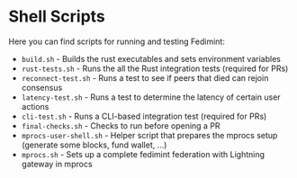 # Shell Scripts
Here you can find scripts for running and testing Fedimint:
* `build.sh` - Builds the rust executables and sets environment variables
* `rust-tests.sh` - Runs the all the Rust integration tests (required for PRs)
* `reconnect-test.sh` - Runs a test to see if peers that died can rejoin consensus
* `latency-test.sh` - Runs a test to determine the latency of certain user actions
* `cli-test.sh` - Runs a CLI-based integration test (required for PRs)
* `final-checks.sh` - Checks to run before opening a PR
* `mprocs-user-shell.sh` - Helper script that prepares the mprocs setup (generate some blocks, fund wallet, …)
* `mprocs.sh` - Sets up a complete fedimint federation with Lightning gateway in mprocs
